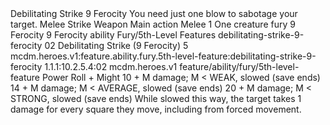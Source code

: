 <ability>
  <name>Debilitating Strike</name>
  <cost>9 Ferocity</cost>
  <flavor>You need just one blow to sabotage your target.</flavor>
  <keywords>
    <keyword>Melee</keyword>
    <keyword>Strike</keyword>
    <keyword>Weapon</keyword>
  </keywords>
  <type>Main action</type>
  <distance>Melee 1</distance>
  <target>One creature</target>
  <metadata>
    <class>fury</class>
    <cost>9 Ferocity</cost>
    <cost_amount>9</cost_amount>
    <cost_resource>Ferocity</cost_resource>
    <feature_type>ability</feature_type>
    <file_dpath>Fury/5th-Level Features</file_dpath>
    <item_id>debilitating-strike-9-ferocity</item_id>
    <item_index>02</item_index>
    <item_name>Debilitating Strike (9 Ferocity)</item_name>
    <level>5</level>
    <scc>mcdm.heroes.v1:feature.ability.fury.5th-level-feature:debilitating-strike-9-ferocity</scc>
    <scdc>1.1.1:10.2.5.4:02</scdc>
    <source>mcdm.heroes.v1</source>
    <type>feature/ability/fury/5th-level-feature</type>
  </metadata>
  <effects>
    <effect type="roll">
      <roll>Power Roll + Might</roll>
      <t1>10 + M damage; M &lt; WEAK, slowed (save ends)</t1>
      <t2>14 + M damage; M &lt; AVERAGE, slowed (save ends)</t2>
      <t3>20 + M damage; M &lt; STRONG, slowed (save ends)</t3>
    </effect>
    <effect type="mundane">While slowed this way, the target takes 1 damage for every square they move, including from forced movement.</effect>
  </effects>
</ability>
